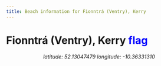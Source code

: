 ```yaml
---
title: Beach information for Fionntrá (Ventry), Kerry
---
```

# Fionntrá (Ventry), Kerry <span class="material-icons" style="color: blue;">flag</span>

<div align="center"><i>latitude: 52.13047479 longitude: -10.36331310</i></div>